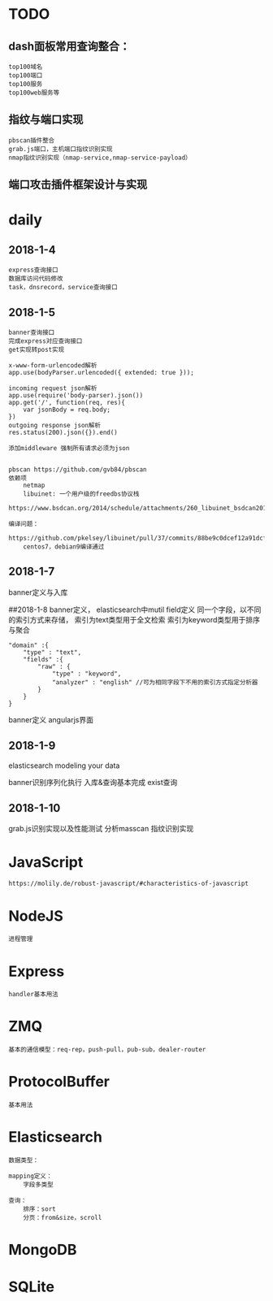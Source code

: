 # TODO
## dash面板常用查询整合：
    top100域名
    top100端口
    top100服务
    top100web服务等

## 指纹与端口实现
    pbscan插件整合
    grab.js端口，主机端口指纹识别实现
    nmap指纹识别实现（nmap-service,nmap-service-payload）

## 端口攻击插件框架设计与实现

# daily
## 2018-1-4
    express查询接口
    数据库访问代码修改
    task，dnsrecord，service查询接口
    
## 2018-1-5
    banner查询接口
    完成express对应查询接口
    get实现转post实现 

    x-www-form-urlencoded解析 
    app.use(bodyParser.urlencoded({ extended: true })); 
    
    incoming request json解析 
    app.use(require('body-parser).json())
    app.get('/', function(req, res){
        var jsonBody = req.body;
    })
    outgoing response json解析
    res.status(200).json({}).end()

    添加middleware 强制所有请求必须为json


    pbscan https://github.com/gvb84/pbscan
    依赖项
        netmap
        libuinet: 一个用户级的freedbs协议栈
        https://www.bsdcan.org/2014/schedule/attachments/260_libuinet_bsdcan2014.pdf

    编译问题：
        https://github.com/pkelsey/libuinet/pull/37/commits/88be9c0dcef12a91dcfddf42cfbbe6a458992307
        centos7，debian9编译通过

## 2018-1-7
banner定义与入库

##2018-1-8
banner定义，
elasticsearch中mutil field定义
同一个字段，以不同的索引方式来存储，
    索引为text类型用于全文检索
    索引为keyword类型用于排序与聚合

    "domain" :{
        "type" : "text",
        "fields" :{
            "raw" : {
                "type" : "keyword",
                "analyzer" : "english" //可为相同字段下不用的索引方式指定分析器
            }
        }
    }

banner定义
angularjs界面

## 2018-1-9
elasticsearch modeling your data

banner识别序列化执行
入库&查询基本完成
    exist查询


## 2018-1-10
grab.js识别实现以及性能测试
分析masscan 指纹识别实现


# JavaScript
    https://molily.de/robust-javascript/#characteristics-of-javascript
    
# NodeJS
    进程管理

# Express
    handler基本用法

# ZMQ
    基本的通信模型：req-rep，push-pull，pub-sub，dealer-router

# ProtocolBuffer
    基本用法

# Elasticsearch
    数据类型：

    mapping定义：
        字段多类型
        
    查询：
        排序：sort
        分页：from&size，scroll

# MongoDB
# SQLite